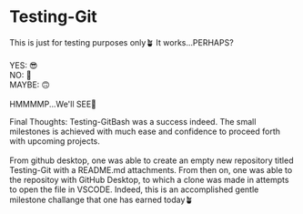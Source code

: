 # Testing-Git
This is just for testing purposes only🪴
It works...PERHAPS? 
</br>
</br>
YES: 😎
</br>
NO: 🤔
</br>
MAYBE: 🙃
</br>
</br>
HMMMMP...We'll SEE🥐

Final Thoughts: Testing-GitBash was a success indeed. The small milestones is achieved with much ease and confidence to proceed forth with upcoming projects. 
</br>
</br>
From github desktop, one was able to create an empty new repository titled Testing-Git with a README.md attachments. From then on, one was able to  the repositoy  with GitHub Desktop, to which a clone was made in attempts to open the file in VSCODE. Indeed, this is an accomplished gentle milestone challange that one has earned today🪴

